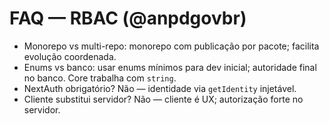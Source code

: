 # FAQ — RBAC (@anpdgovbr)

- Monorepo vs multi-repo: monorepo com publicação por pacote; facilita evolução coordenada.
- Enums vs banco: usar enums mínimos para dev inicial; autoridade final no banco. Core trabalha com `string`.
- NextAuth obrigatório? Não — identidade via `getIdentity` injetável.
- Cliente substitui servidor? Não — cliente é UX; autorização forte no servidor.
